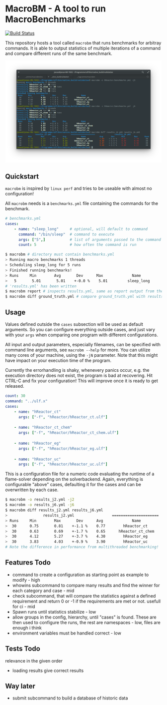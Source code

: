# MacroBM - A tool to run MacroBenchmarks
[![Build
Status](https://travis-ci.org/JonasToth/macrobm.svg?branch=master)](https://travis-ci.org/JonasToth/macrobm)

This repository hosts a tool called `macrobm` that runs benchmarks for
arbitray commands.
It is able to output statistics of multiple iterations of a command and compare different
runs of the same benchmark.

![Usage Example](example.png)

## Quickstart

`macrobm` is inspired by `linux perf` and tries to be useable with almost no configuration!

All `macrobm` needs is a `benchmarks.yml` file containing the commands for the benchmark.

```yaml
# benchmarks.yml
cases:
    - name: "sleep_long"     # optional, will default to command
      command: "/bin/sleep"  # command to execute
      args: ["5",]           # list of arguments passed to the command
      count: 5               # how often the command is run
```

```sh
$ macrobm # directory must contain benchmarks.yml
> Running macro benchmarks 1 threads
> Scheduling sleep_long for 5 runs
> Finished running benchmarks!
> Runs     Min        Avg       Dev      Max             Name
>   5       5.01       5.01    +-0.0 %    5.01         sleep_long
# 'results.yml' has been written
$ macrobm report # inspects results.yml, same as report output from the run
$ macrobm diff ground_truth.yml # compare ground_truth.yml with results.yml
```

## Usage

Values defined outside the `cases` subsection will be used as default
arguments. So you can configure everything outside cases, and just vary with
your `args` when comparing one program with different configurations.

All input and output parameters, especially filenames, can be specified with
command line arguments, see `macrobm --help` for more. You can utilize many cores of your 
machine, using the `-jN` parameter. Note that this might have impact on your execution 
time of the program.

Currently the errorhandling is shaky, whenevery panics occur, e.g. the
execution directory does not exist, the program is bad at recovering. Hit
CTRL-C and fix your configuration! This will improve once it is ready to get
released.


```yaml
count: 30
command: "../ulf.x"
cases:
    - name: "hReactor_ct"
      args: ["-f", "hReactor/hReactor_ct.ulf"]
                                                   
    - name: "hReactor_ct_chem"
      args: ["-f", "hReactor/hReactor_ct_chem.ulf"]
                                                   
    - name: "hReactor_eg"
      args: ["-f", "hReactor/hReactor_eg.ulf"]
                                                   
    - name: "hReactor_uc"
      args: ["-f", "hReactor/hReactor_uc.ulf"]
```

This is a configuration file for a numeric code evaluating the runtime of a 
flame-solver depending on the solverbackend.
Again, everything is configurable "above" cases, defaulting it for the cases
and can be overwritten by each case.

```sh
$ macrobm -o results_j2.yml -j2
$ macrobm -o results_j6.yml -j6
$ macrobm diff results_j2.yml results_j6.yml
>                results_j2.yml                 =====================                 results_j6.yml
> Runs     Min        Max       Dev      Avg             Name            Avg       Dev      Min        Max      Runs 
>  30      0.75       0.81    +-1.1 %    0.77        hReactor_ct         1.03    +-3.6 %    0.97       1.16      30
>  30      0.63       0.69    +-1.7 %    0.65      hReactor_ct_chem      0.88    +-3.4 %    0.84       0.98      30
>  30      4.12       5.27    +-3.7 %    4.30        hReactor_eg         6.07    +-2.5 %    5.76       6.56      30
>  30      3.83       4.03    +-0.9 %    3.90        hReactor_uc         5.69    +-3.2 %    4.89       6.27      30
# Note the difference in performance from multithreaded benchmarking!
```

## Features Todo

- command to create a configuration as starting point as example to modify - high
- whowins subcommand to compare many results and find the winner for each category and case - mid
- check subcommand, that will compare the statistics against a defined
  requirement and return 0 or -1 if the requirements are met or not. usefull
  for ci - mid 
- Spawn runs until statistics stabilize - low
- allow groups in the config, hierarchy, until "cases" is found. These are then
  used to configure the runs, the rest are namespaces - low, files are enough i think
- environment variables must be handled correct - low


## Tests Todo

relevance in the given order

- loading results give correct results

## Way later
- submit subcommand to build a database of historic data
